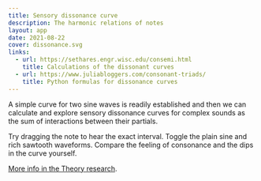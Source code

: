 ```yaml
---
title: Sensory dissonance curve
description: The harmonic relations of notes
layout: app
date: 2021-08-22
cover: dissonance.svg
links:
  - url: https://sethares.engr.wisc.edu/consemi.html
    title: Calculations of the dissonant curves
  - url: https://www.juliabloggers.com/consonant-triads/
    title: Python formulas for dissonance curves
---
```


<client-only>
  <sound-dissonance />
</client-only>

A simple curve for two sine waves is readily established and then we can calculate and explore sensory dissonance curves for complex sounds as the sum of interactions between their partials.

Try dragging the note to hear the exact interval. Toggle the plain sine and rich sawtooth waveforms. Compare the feeling of consonance and the dips in the curve yourself.

[More info in the Theory research](../../../theory/intervals/dissonance/index.md).
